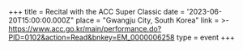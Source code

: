 +++
title = Recital with the ACC Super Classic
date = '2023-06-20T15:00:00.000Z"
place = "Gwangju City, South Korea"
link = >-
  https://www.acc.go.kr/main/performance.do?PID=0102&action=Read&bnkey=EM_0000006258
type = event
+++


